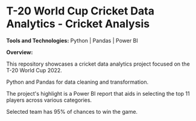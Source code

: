 
<body>
  <div class="container">
    <h1>T-20 World Cup Cricket Data Analytics - Cricket Analysis</h1>
    <p><strong>Tools and Technologies:</strong> Python | Pandas | Power BI</p>
    <p><strong>Overview:</strong></p>
    <p> This repository showcases a cricket data analytics project focused on the T-20 World Cup 2022.  </p> 
    <p> Python and Pandas for data cleaning and transformation. </p>  
    <p>The project's highlight is a Power BI report that aids in selecting the top 11 players across various categories.</p>  
    <p> Selected team has 95% of chances to win the game.</p>
  </div>
</body>
</html>
